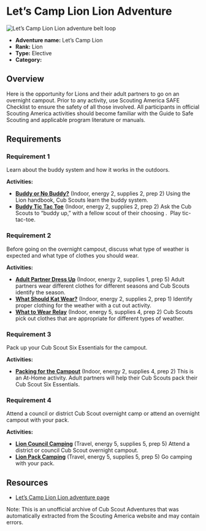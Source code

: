 # Let’s Camp Lion Lion Adventure

![Let’s Camp Lion Lion adventure belt loop](images/let’s-camp-lion.jpg)

- **Adventure name:** Let’s Camp Lion
- **Rank:** Lion
- **Type:** Elective
- **Category:** 

## Overview

Here is the opportunity for Lions and their adult partners to go on an overnight campout. Prior to any activity, use Scouting America SAFE Checklist to ensure the safety of all those involved. All participants in official Scouting America activities should become familiar with the Guide to Safe Scouting and applicable program literature or manuals.

## Requirements

### Requirement 1

Learn about the buddy system and how it works in the outdoors.

**Activities:**

- **[Buddy or No Buddy?](https://www.scouting.org/cub-scout-activities/buddy-or-no-buddy/)** (Indoor, energy 2, supplies 2, prep 2)
  Using the Lion handbook, Cub Scouts learn the buddy system.
- **[Buddy Tic Tac Toe](https://www.scouting.org/cub-scout-activities/buddy-tic-tac-toe/)** (Indoor, energy 2, supplies 2, prep 2)
  Ask the Cub Scouts to “buddy up,” with a fellow scout of their choosing .   Play tic-tac-toe.

### Requirement 2

Before going on the overnight campout, discuss what type of weather is expected and what type of clothes you should wear.

**Activities:**

- **[Adult Partner Dress Up](https://www.scouting.org/cub-scout-activities/adult-partner-dress-up/)** (Indoor, energy 2, supplies 1, prep 5)
  Adult partners wear different clothes for different seasons and Cub Scouts identify the season.
- **[What Should Kat Wear?](https://www.scouting.org/cub-scout-activities/what-should-cat-wear/)** (Indoor, energy 2, supplies 2, prep 1)
  Identify  proper clothing for the weather with a cut out activity.
- **[What to Wear Relay](https://www.scouting.org/cub-scout-activities/what-to-wear-relay/)** (Indoor, energy 5, supplies 4, prep 2)
  Cub Scouts pick out clothes that are  appropriate  for   different types  of weather.

### Requirement 3

Pack up your Cub Scout Six Essentials for the campout.

**Activities:**

- **[Packing for the Campout](https://www.scouting.org/cub-scout-activities/packing-for-the-campout/)** (Indoor, energy 2, supplies 4, prep 2)
  This is an At-Home activity. Adult partners will help their Cub Scouts pack their Cub Scout Six Essentials.

### Requirement 4

Attend a council or district Cub Scout overnight camp or attend an overnight campout with your pack.

**Activities:**

- **[Lion Council Camping](https://www.scouting.org/cub-scout-activities/lion-council-camping/)** (Travel, energy 5, supplies 5, prep 5)
  Attend a district or council Cub Scout overnight campout.
- **[Lion Pack Camping](https://www.scouting.org/cub-scout-activities/lion-pack-camping/)** (Travel, energy 5, supplies 5, prep 5)
  Go camping  with your pack.


## Resources

- [Let’s Camp Lion Lion adventure page](https://www.scouting.org/cub-scout-adventures/lets-camp-lion/)

Note: This is an unofficial archive of Cub Scout Adventures that was automatically extracted from the Scouting America website and may contain errors.